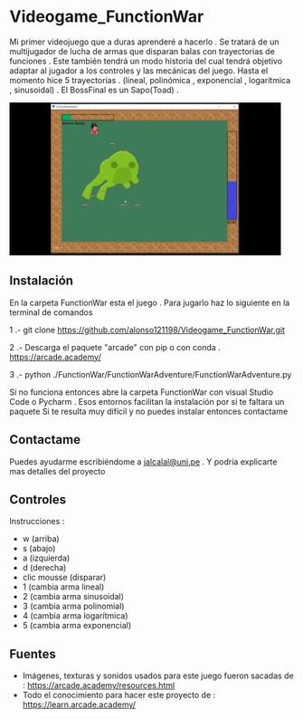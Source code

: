 # Videogame_FunctionWar
Mi primer videojuego que a duras aprenderé a hacerlo . Se tratará de un multijugador de lucha de armas que disparan balas con trayectorias de funciones . Este también tendrá un modo historia del cual tendrá objetivo adaptar al jugador a los controles y las mecánicas del juego. Hasta el momento hice 5 trayectorias . (lineal, polinómica , exponencial , logarítmica , sinusoidal) . El BossFinal es un Sapo(Toad) . 

![](./FunctionWarAdventure/giphy.gif)

## Instalación

En la carpeta FunctionWar esta el juego . Para jugarlo haz lo siguiente en la terminal de comandos

1 .- git clone https://github.com/alonso121198/Videogame_FunctionWar.git

2 .- Descarga el paquete "arcade" con pip o con conda . https://arcade.academy/
 
3 .- python ./FunctionWar/FunctionWarAdventure/FunctionWarAdventure.py

  Si no funciona entonces abre la carpeta FunctionWar con visual Studio Code 
o Pycharm . Esos entornos facilitan la instalación por si te faltara un paquete 
  Si te resulta muy difícil y no puedes instalar entonces contactame

## Contactame

Puedes ayudarme escribiéndome a jalcalal@uni.pe . Y podría explicarte mas detalles del proyecto

## Controles

Instrucciones :
- w (arriba) 
- s (abajo)
- a (izquierda)
- d (derecha)
- clic mousse (disparar)
- 1 (cambia arma lineal)
- 2 (cambia arma sinusoidal)
- 3 (cambia arma polinomial)
- 4 (cambia arma logarítmica)
- 5 (cambia arma exponencial)

## Fuentes

- Imágenes, texturas y sonidos usados para este juego fueron sacadas de : https://arcade.academy/resources.html
- Todo el conocimiento para hacer este proyecto de : https://learn.arcade.academy/
